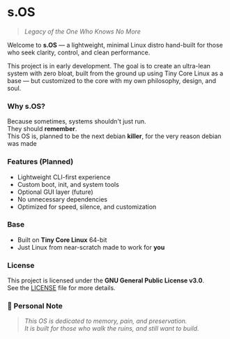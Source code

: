 # s.OS

> *Legacy of the One Who Knows No More*

Welcome to **s.OS** — a lightweight, minimal Linux distro hand-built for those who seek clarity, control, and clean performance.

This project is in early development. The goal is to create an ultra-lean system with zero bloat, built from the ground up using Tiny Core Linux as a base — but customized to the core with my own philosophy, design, and soul.

### Why s.OS?

Because sometimes, systems shouldn't just run.  
They should **remember**.  
This OS is, planned to be the next debian **killer**, for the very reason debian was made

### Features (Planned)
- Lightweight CLI-first experience
- Custom boot, init, and system tools
- Optional GUI layer (future)
- No unnecessary dependencies
- Optimized for speed, silence, and customization

### Base
- Built on **Tiny Core Linux** 64-bit
- Just Linux from near-scratch made to work for **you**

### License
This project is licensed under the **GNU General Public License v3.0**.  
See the [LICENSE](./LICENSE) file for more details.

### 🖤 Personal Note

> *This OS is dedicated to memory, pain, and preservation.*  
> *It is built for those who walk the ruins, and still want to build.*  
